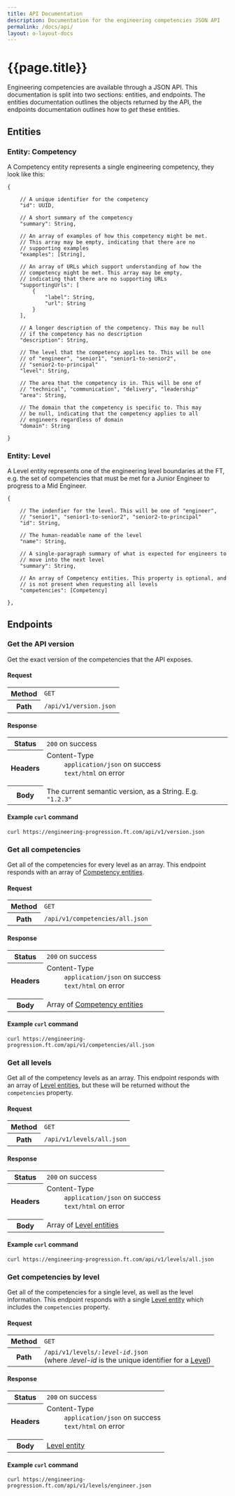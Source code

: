 ```yaml
---
title: API Documentation
description: Documentation for the engineering competencies JSON API
permalink: /docs/api/
layout: o-layout-docs
---
```



# {{page.title}}

Engineering competencies are available through a JSON API. This documentation is split into two sections: entities, and endpoints. The entities documentation outlines the objects returned by the API, the endpoints documentation outlines how to _get_ these entities.


## Entities

### Entity: Competency

A Competency entity represents a single engineering competency, they look like this:

<pre><code class="o-syntax-highlight--js">{

	// A unique identifier for the competency
	"id": UUID,

	// A short summary of the competency
	"summary": String,

	// An array of examples of how this competency might be met.
	// This array may be empty, indicating that there are no
	// supporting examples
	"examples": [String],

	// An array of URLs which support understanding of how the
	// competency might be met. This array may be empty,
	// indicating that there are no supporting URLs
	"supportingUrls": [
		{
			"label": String,
			"url": String
		}
	],

	// A longer description of the competency. This may be null
	// if the competency has no description
	"description": String,

	// The level that the competency applies to. This will be one
	// of "engineer", "senior1", "senior1-to-senior2",
	// "senior2-to-principal"
	"level": String,

	// The area that the competency is in. This will be one of
	// "technical", "communication", "delivery", "leadership"
	"area": String,

	// The domain that the competency is specific to. This may
	// be null, indicating that the competency applies to all
	// engineers regardless of domain
	"domain": String

}</code></pre>

### Entity: Level

A Level entity represents one of the engineering level boundaries at the FT, e.g. the set of competencies that must be met for a Junior Engineer to progress to a Mid Engineer.

<pre><code class="o-syntax-highlight--js">{

	// The indenfier for the level. This will be one of "engineer",
	// "senior1", "senior1-to-senior2", "senior2-to-principal"
	"id": String,

	// The human-readable name of the level
	"name": String,

	// A single-paragraph summary of what is expected for engineers to
	// move into the next level
	"summary": String,

	// An array of Competency entities. This property is optional, and
	// is not present when requesting all levels
	"competencies": [Competency]

},</code></pre>


## Endpoints

### Get the API version

Get the exact version of the competencies that the API exposes.

#### Request

<table class="o-table o-table--row-headings o-layout__main__single-span" data-o-component="o-table">
	<tr>
		<th scope="row">Method</th>
		<td>
			<code>GET</code>
		</td>
	</tr>
	<tr>
		<th scope="row">Path</th>
		<td>
			<code>/api/v1/version.json</code>
		</td>
	</tr>
</table>

#### Response

<table class="o-table o-table--row-headings o-layout__main__single-span" data-o-component="o-table">
	<tr>
		<th scope="row">Status</th>
		<td>
			<code>200</code> on success
		</td>
	</tr>
	<tr>
		<th scope="row">Headers</th>
		<td>
			<dl>
				<dt>Content-Type</dt>
				<dd>
					<code>application/json</code> on success<br/>
					<code>text/html</code> on error
				</dd>
			</dl>
		</td>
	</tr>
	<tr>
		<th scope="row">Body</th>
		<td>
			The current semantic version, as a String. E.g. <code>"1.2.3"</code>
		</td>
	</tr>
</table>

#### Example `curl` command

<pre><code class="o-syntax-highlight--bash">curl https://engineering-progression.ft.com/api/v1/version.json</code></pre>

### Get all competencies

Get all of the competencies for every level as an array. This endpoint responds with an array of [Competency entities](#entity-competency).

#### Request

<table class="o-table o-table--row-headings o-layout__main__single-span" data-o-component="o-table">
	<tr>
		<th scope="row">Method</th>
		<td>
			<code>GET</code>
		</td>
	</tr>
	<tr>
		<th scope="row">Path</th>
		<td>
			<code>/api/v1/competencies/all.json</code>
		</td>
	</tr>
</table>

#### Response

<table class="o-table o-table--row-headings o-layout__main__single-span" data-o-component="o-table">
	<tr>
		<th scope="row">Status</th>
		<td>
			<code>200</code> on success
		</td>
	</tr>
	<tr>
		<th scope="row">Headers</th>
		<td>
			<dl>
				<dt>Content-Type</dt>
				<dd>
					<code>application/json</code> on success<br/>
					<code>text/html</code> on error
				</dd>
			</dl>
		</td>
	</tr>
	<tr>
		<th scope="row">Body</th>
		<td>
			Array of <a href="#entity-competency">Competency entities</a>
		</td>
	</tr>
</table>

#### Example `curl` command

<pre><code class="o-syntax-highlight--bash">curl https://engineering-progression.ft.com/api/v1/competencies/all.json</code></pre>

### Get all levels

Get all of the competency levels as an array. This endpoint responds with an array of [Level entities](#entity-level), but these will be returned without the `competencies` property.

#### Request

<table class="o-table o-table--row-headings o-layout__main__single-span" data-o-component="o-table">
	<tr>
		<th scope="row">Method</th>
		<td>
			<code>GET</code>
		</td>
	</tr>
	<tr>
		<th scope="row">Path</th>
		<td>
			<code>/api/v1/levels/all.json</code>
		</td>
	</tr>
</table>

#### Response

<table class="o-table o-table--row-headings o-layout__main__single-span" data-o-component="o-table">
	<tr>
		<th scope="row">Status</th>
		<td>
			<code>200</code> on success
		</td>
	</tr>
	<tr>
		<th scope="row">Headers</th>
		<td>
			<dl>
				<dt>Content-Type</dt>
				<dd>
					<code>application/json</code> on success<br/>
					<code>text/html</code> on error
				</dd>
			</dl>
		</td>
	</tr>
	<tr>
		<th scope="row">Body</th>
		<td>
			Array of <a href="#entity-level">Level entities</a>
		</td>
	</tr>
</table>

#### Example `curl` command

<pre><code class="o-syntax-highlight--bash">curl https://engineering-progression.ft.com/api/v1/levels/all.json</code></pre>

### Get competencies by level

Get all of the competencies for a single level, as well as the level information. This endpoint responds with a single [Level entity](#entity-level) which includes the  `competencies` property.

#### Request

<table class="o-table o-table--row-headings o-layout__main__single-span" data-o-component="o-table">
	<tr>
		<th scope="row">Method</th>
		<td>
			<code>GET</code>
		</td>
	</tr>
	<tr>
		<th scope="row">Path</th>
		<td>
			<code>/api/v1/levels/<var>:level-id</var>.json</code><br/>
			(where <var>:level-id</var> is the unique identifier for a <a href="#entity-level">Level</a>)
		</td>
	</tr>
</table>

#### Response

<table class="o-table o-table--row-headings o-layout__main__single-span" data-o-component="o-table">
	<tr>
		<th scope="row">Status</th>
		<td>
			<code>200</code> on success
		</td>
	</tr>
	<tr>
		<th scope="row">Headers</th>
		<td>
			<dl>
				<dt>Content-Type</dt>
				<dd>
					<code>application/json</code> on success<br/>
					<code>text/html</code> on error
				</dd>
			</dl>
		</td>
	</tr>
	<tr>
		<th scope="row">Body</th>
		<td>
			<a href="#entity-level">Level entity</a>
		</td>
	</tr>
</table>

#### Example `curl` command

<pre><code class="o-syntax-highlight--bash">curl https://engineering-progression.ft.com/api/v1/levels/engineer.json</code></pre>
